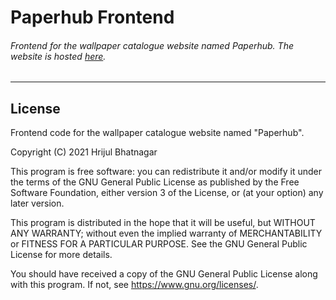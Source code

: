 # Paperhub Frontend

###### Frontend for the wallpaper catalogue website named Paperhub. The website is hosted [here](https://paperhub.aviusx.dev "here").

---

## License

Frontend code for the wallpaper catalogue website named "Paperhub".

Copyright (C) 2021  Hrijul Bhatnagar

This program is free software: you can redistribute it and/or modify
it under the terms of the GNU General Public License as published by
the Free Software Foundation, either version 3 of the License, or
(at your option) any later version.

This program is distributed in the hope that it will be useful,
but WITHOUT ANY WARRANTY; without even the implied warranty of
MERCHANTABILITY or FITNESS FOR A PARTICULAR PURPOSE.  See the
GNU General Public License for more details.

You should have received a copy of the GNU General Public License
along with this program.  If not, see <https://www.gnu.org/licenses/>.
